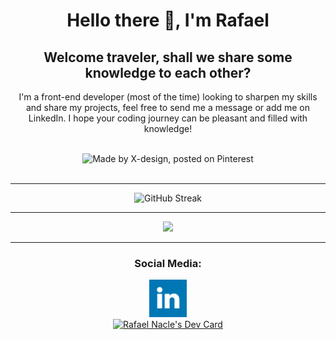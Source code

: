 <h1 align="center">Hello there 👋, I'm Rafael</h1>
<h2 align="center">Welcome traveler, shall we share some knowledge to each other?</h2>
<p align="center">I'm a front-end developer (most of the time) looking to sharpen my skills and share my projects, feel free to send me a message or add me on LinkedIn. I hope your coding journey can be pleasant and filled with knowledge!</p>

<br/>
<div align="center">
  <img alt="Made by X-design, posted on Pinterest" src="https://user-images.githubusercontent.com/54647722/172732931-6c1ddfb0-d146-492b-b523-680f3ea408c7.gif">
</div>
<br/>
<hr/>
<div align="center">
   <img src="https://github-readme-streak-stats.herokuapp.com?user=rafaelnacle&theme=tokyonight" alt="GitHub Streak" />
</div>
<hr/>
<div align="center">
   <img height="auto" width:"100%" src="https://github-readme-stats.vercel.app/api/top-langs/?username=rafaelnacle&theme=tokyonight&hide=html,css,scss,makefile,shell">
</div>

<hr/>

<div style="display: inline_block;" align="center">
  <h3>Social Media:</h3>
  <a href="https://www.linkedin.com/in/rafael-nacle/">
    <img height="60em" src="https://github.com/edent/SuperTinyIcons/blob/master/images/svg/linkedin.svg">
  </a>
</div>

<div style="display: inline_block;" align="center">
  <a href="https://app.daily.dev/rafaelnacle"><img src="https://api.daily.dev/devcards/v2/FpmwyIdH35W7DRrHPzpBI.png?type=wide&r=tnv" width="652" alt="Rafael Nacle's Dev Card"/></a>
</div>
